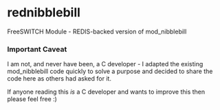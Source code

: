 rednibblebill
=============

FreeSWITCH Module - REDIS-backed version of mod_nibblebill

### Important Caveat

I am not, and never have been, a C developer - I adapted the existing mod_nibblebill code quickly to solve a purpose and decided to share the code here as others had asked for it.

If anyone reading this _is_ a C developer and wants to improve this then please feel free  :)
